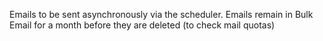 Emails to be sent asynchronously via the scheduler. Emails remain in Bulk Email for a month before they are deleted (to check mail quotas)